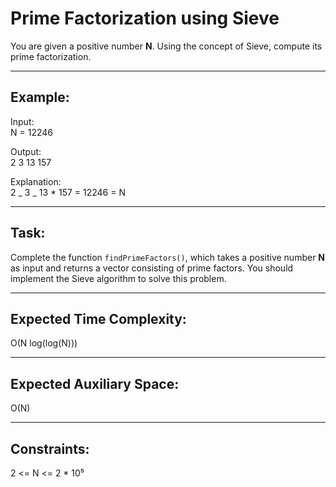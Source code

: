 # Prime Factorization using Sieve

You are given a positive number **N**. Using the concept of Sieve, compute its prime factorization.

---

## Example:

Input:  
N = 12246

Output:  
2 3 13 157

Explanation:  
2 _ 3 _ 13 \* 157 = 12246 = N

---

## Task:

Complete the function `findPrimeFactors()`, which takes a positive number **N** as input and returns a vector consisting of prime factors. You should implement the Sieve algorithm to solve this problem.

---

## Expected Time Complexity:

O(N log(log(N)))

---

## Expected Auxiliary Space:

O(N)

---

## Constraints:

2 <= N <= 2 \* 10⁵
